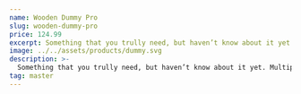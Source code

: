 ```yaml
---
name: Wooden Dummy Pro
slug: wooden-dummy-pro
price: 124.99
excerpt: Something that you trully need, but haven’t know about it yet
image: ../../assets/products/dummy.svg
description: >-
  Something that you trully need, but haven’t know about it yet. Multiple winner of Community Awarads.
tag: master
---
```


